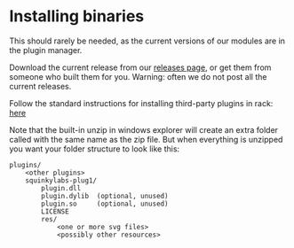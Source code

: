 # Installing binaries

This should rarely be needed, as the current versions of our modules are in the plugin manager.

Download the current release from our [releases page](https://github.com/squinkylabs/SquinkyVCV/releases), or get them from someone who built them for you. Warning: often we do not post all the current releases.

Follow the standard instructions for installing third-party plugins in rack: [here](https://vcvrack.com/manual/Installing.html)

Note that the built-in unzip in windows explorer will create an extra folder called with the same name as the zip file. But when everything is unzipped you want your folder structure to look like this:
```
plugins/
    <other plugins>
    squinkylabs-plug1/
        plugin.dll
        plugin.dylib  (optional, unused)
        plugin.so     (optional, unused)
        LICENSE
        res/   
            <one or more svg files>
            <possibly other resources>
```
